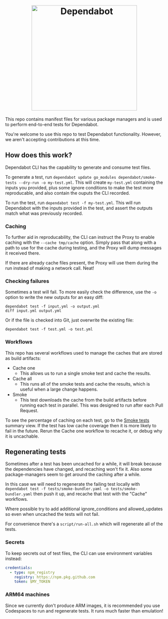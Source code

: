 <h1 align="center">
    <picture>
        <source media="(prefers-color-scheme: light)" srcset="https://user-images.githubusercontent.com/7659/174594540-5e29e523-396a-465b-9a6e-6cab5b15a568.svg">
        <source media="(prefers-color-scheme: dark)" srcset="https://user-images.githubusercontent.com/7659/174594559-0b3ddaa7-e75b-4f10-9dee-b51431a9fd4c.svg">
        <img src="https://user-images.githubusercontent.com/7659/174594540-5e29e523-396a-465b-9a6e-6cab5b15a568.svg" alt="Dependabot" width="336">
    </picture>
</h1>

This repo contains manifest files for various package managers
and is used to perform end-to-end tests for Dependabot.

You're welcome to use this repo to test Dependabot functionality.
However, we aren't accepting contributions at this time.

## How does this work?

Dependabot CLI has the capability to generate and consume test files. 

To generate a test, run `dependabot update go_modules dependabot/smoke-tests --dry-run -o my-test.yml`. This will create `my-test.yml` containing the inputs you provided, plus some ignore conditions to make the test more reproducable, and also contain the ouputs the CLI recorded.

To run the test, run `dependabot test -f my-test.yml`. This will run Dependabot with the inputs provided in the test, and assert the outputs match what was previously recorded.

### Caching

To further aid in reproducability, the CLI can instruct the Proxy to enable caching with the ```--cache tmp/cache``` option. Simply pass that along with a path to use for the cache during testing, and the Proxy will dump messages it received there. 

If there are already cache files present, the Proxy will use them during the run instead of making a network call. Neat!

### Checking failures

Sometimes a test will fail. To more easily check the difference, use the `-o` option to write the new outputs for an easy diff:

```console
dependabot test -f input.yml -o output.yml
diff input.yml output.yml
```

Or if the file is checked into Git, just overwrite the existing file:

```console
dependabot test -f test.yml -o test.yml
```

### Workflows

This repo has several workflows used to manage the caches that are stored as build artifacts:

- Cache one
  - This allows us to run a single smoke test and cache the results.
- Cache all
  - This runs all of the smoke tests and cache the results, which is useful when a large change happens.
- Smoke
  - This test downloads the cache from the build artifacts before running each test in parallel. This was designed to run after each Pull Request.
  
To see the percentage of caching on each test, go to the [Smoke tests](https://github.com/dependabot/smoke-tests/actions/workflows/smoke.yml) summary view. If the test has low cache coverage then it is more likely to fail in the future. Rerun the Cache one workflow to recache it, or debug why it is uncachable. 

## Regenerating tests

Sometimes after a test has been uncached for a while, it will break because the dependencies have changed, and recaching won't fix it. Also some package-managers seem to get around the caching after a while.

In this case we will need to regenerate the failing test locally with `dependabot test -f tests/smoke-bundler.yaml -o tests/smoke-bundler.yaml` then push it up, and recache that test with the "Cache" workflows.

Where possible try to add additional ignore_conditions and allowed_updates so even when uncached the tests will not fail.

For convenience there's a `script/run-all.sh` which will regenerate all of the tests.

### Secrets

To keep secrets out of test files, the CLI can use environment variables instead:

```yaml
credentials:
  - type: npm_registry
    registry: https://npm.pkg.github.com
    token: $MY_TOKEN
```

### ARM64 machines

Since we currently don't produce ARM images, it is recommended you use Codespaces to run and regenerate tests. It runs much faster than emulation!
